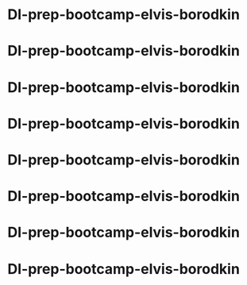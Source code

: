 # DI-prep-bootcamp-elvis-borodkin
# DI-prep-bootcamp-elvis-borodkin
# DI-prep-bootcamp-elvis-borodkin
# DI-prep-bootcamp-elvis-borodkin
# DI-prep-bootcamp-elvis-borodkin
# DI-prep-bootcamp-elvis-borodkin
# DI-prep-bootcamp-elvis-borodkin
# DI-prep-bootcamp-elvis-borodkin
